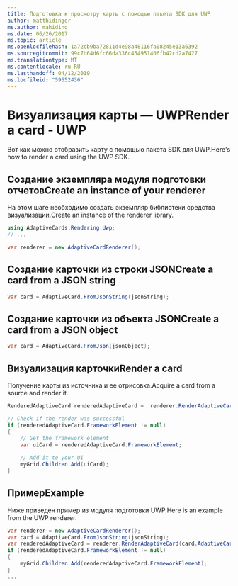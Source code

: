 ```yaml
---
title: Подготовка к просмотру карты с помощью пакета SDK для UWP
author: matthidinger
ms.author: mahiding
ms.date: 06/26/2017
ms.topic: article
ms.openlocfilehash: 1a72cb9ba72811d4e98a48116fa08245e13a6392
ms.sourcegitcommit: 99c7b64d6fc66da336c454951406fb42cd2a7427
ms.translationtype: MT
ms.contentlocale: ru-RU
ms.lasthandoff: 04/12/2019
ms.locfileid: "59552436"
---
```

# <a name="render-a-card---uwp"></a><span data-ttu-id="38801-102">Визуализация карты — UWP</span><span class="sxs-lookup"><span data-stu-id="38801-102">Render a card - UWP</span></span>

<span data-ttu-id="38801-103">Вот как можно отобразить карту с помощью пакета SDK для UWP.</span><span class="sxs-lookup"><span data-stu-id="38801-103">Here's how to render a card using the UWP SDK.</span></span>

## <a name="create-an-instance-of-your-renderer"></a><span data-ttu-id="38801-104">Создание экземпляра модуля подготовки отчетов</span><span class="sxs-lookup"><span data-stu-id="38801-104">Create an instance of your renderer</span></span>

<span data-ttu-id="38801-105">На этом шаге необходимо создать экземпляр библиотеки средства визуализации.</span><span class="sxs-lookup"><span data-stu-id="38801-105">Create an instance of the renderer library.</span></span> 

```csharp
using AdaptiveCards.Rendering.Uwp;
// ...

var renderer = new AdaptiveCardRenderer();
```

## <a name="create-a-card-from-a-json-string"></a><span data-ttu-id="38801-106">Создание карточки из строки JSON</span><span class="sxs-lookup"><span data-stu-id="38801-106">Create a card from a JSON string</span></span>

```csharp
var card = AdaptiveCard.FromJsonString(jsonString);
```

## <a name="create-a-card-from-a-json-object"></a><span data-ttu-id="38801-107">Создание карточки из объекта JSON</span><span class="sxs-lookup"><span data-stu-id="38801-107">Create a card from a JSON object</span></span>

```csharp
var card = AdaptiveCard.FromJson(jsonObject);
```

## <a name="render-a-card"></a><span data-ttu-id="38801-108">Визуализация карточки</span><span class="sxs-lookup"><span data-stu-id="38801-108">Render a card</span></span>

<span data-ttu-id="38801-109">Получение карты из источника и ее отрисовка.</span><span class="sxs-lookup"><span data-stu-id="38801-109">Acquire a card from a source and render it.</span></span>

```csharp
RenderedAdaptiveCard renderedAdaptiveCard =  renderer.RenderAdaptiveCard(card);

// Check if the render was successful
if (renderedAdaptiveCard.FrameworkElement != null)
{
    // Get the framework element
    var uiCard = renderedAdaptiveCard.FrameworkElement;

    // Add it to your UI
    myGrid.Children.Add(uiCard);
}
```

## <a name="example"></a><span data-ttu-id="38801-110">Пример</span><span class="sxs-lookup"><span data-stu-id="38801-110">Example</span></span>

<span data-ttu-id="38801-111">Ниже приведен пример из модуля подготовки UWP.</span><span class="sxs-lookup"><span data-stu-id="38801-111">Here is an example from the UWP renderer.</span></span>

```csharp
var renderer = new AdaptiveCardRenderer();
var card = AdaptiveCard.FromJsonString(jsonString);
var renderedAdaptiveCard = renderer.RenderAdaptiveCard(card.AdaptiveCard);
if (renderedAdaptiveCard.FrameworkElement != null)
{
    myGrid.Children.Add(renderedAdaptiveCard.FrameworkElement);
}
...
```
